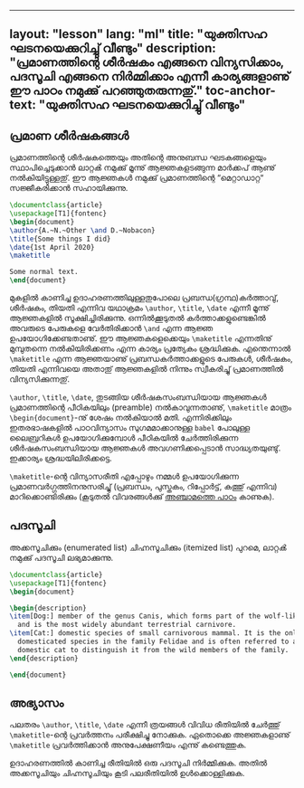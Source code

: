 <!---
layout: "lesson"
lang: "en"
title: "More on: Logical structure"
description: "This lesson shows how to set the document title, and how to make description lists."
toc-anchor-text: "More on: Logical structure"
--->

---
layout: "lesson"
lang: "ml"
title: "യുക്തിസഹ ഘടനയെക്കുറിച്ചു് വീണ്ടും"
description: "പ്രമാണത്തിന്റെ ശീർഷകം എങ്ങനെ വിന്യസിക്കാം, പദസൂചി എങ്ങനെ നിർമ്മിക്കാം എന്നീ കാര്യങ്ങളാണു്  ഈ പാഠം നമുക്കു് പറഞ്ഞുതരുന്നതു്."
toc-anchor-text: "യുക്തിസഹ ഘടനയെക്കുറിച്ചു് വീണ്ടും"
---


<!---## Document titles

LaTeX offers some logical markup for the title of documents: three commands
to set up 'meta-data' and one to use it.--->

## പ്രമാണ ശീർഷകങ്ങൾ 

പ്രമാണത്തിന്റെ ശീർഷകത്തെയും അതിന്റെ അനുബന്ധ ഘടകങ്ങളെയും സ്ഥാപിച്ചെടുക്കാൻ ലാറ്റൿ നമുക്കു് മൂന്നു് ആജ്ഞകളടങ്ങുന്ന മാർക്കപ് ആണു് നൽകിയിട്ടുള്ളതു്. ഈ ആജ്ഞകൾ നമുക്കു് പ്രമാണത്തിന്റെ “മെറ്റാഡാറ്റ“ സജ്ജീകരിക്കാൻ സഹായിക്കുന്നു.  

```latex
\documentclass{article}
\usepackage[T1]{fontenc}
\begin{document}
\author{A.~N.~Other \and D.~Nobacon}
\title{Some things I did}
\date{1st April 2020}
\maketitle

Some normal text.
\end{document}
```

<!---As you can see, the commands `\author`, `\title` and `\date` save information,
and `\maketitle` uses it. You can also separate multiple authors with `\and`.
The commands `\author`, `\title` and `\date` need to come before `\maketitle`.
Here, we've given them in the document body: they can also be used in the
preamble, but if you use `babel` shortcuts they won't be active there.

The design provided by `\maketitle` depends on the document class (see [lesson
5](lesson-05)). There is a `titlepage` environment for when you want to do
custom design, but this is out of the scope of this introduction.  If you want
to do your own document designs you can either use a customisable class, such
as `memoir`, or start with one of LaTeX's base classes, like `book` and use it
as a starting point.--->

മുകളിൽ കാണിച്ച ഉദാഹരണത്തിലുള്ളതുപോലെ പ്രബന്ധ(ഗ്രന്ഥ)കർത്താവു്, ശീർഷകം, തിയതി എന്നിവ യഥാക്രമം `\author`, `\title`, `\date` എന്നീ മൂന്നു് ആജ്ഞകളിൽ സൂക്ഷിച്ചിരിക്കുന്നു. ഒന്നിൽക്കൂടുതൽ കർത്താക്കളുണ്ടെങ്കിൽ അവരുടെ പേരുകളെ വേർതിരിക്കാൻ `\and` എന്ന ആജ്ഞ ഉപയോഗിക്കേണ്ടതാണു്. ഈ ആജ്ഞകളെക്കെയും `\maketitle` എന്നതിനു് മുമ്പുതന്നെ നൽകിയിരിക്കണം എന്ന കാര്യം പ്രത്യേകം ശ്രദ്ധിക്കുക. എന്തെന്നാൽ `\maketitle` എന്ന ആജ്ഞയാണു് പ്രബന്ധകർത്താക്കളുടെ പേരുകൾ, ശീർഷകം, തിയതി എന്നിവയെ അതാതു് ആജ്ഞകളിൽ നിന്നും സ്വീകരിച്ചു് പ്രമാണത്തിൽ  വിന്യസിക്കുന്നതു്. 

`\author`, `\title`, `\date`, തുടങ്ങിയ ശീർഷകസംബന്ധിയായ ആജ്ഞകൾ പ്രമാണത്തിന്റെ പീഠികയിലും (preamble) നൽകാവുന്നതാണു്, `\maketitle` മാത്രം `\begin{document}`-നു് ശേഷം നൽകിയാൽ മതി. എന്നിരിക്കിലും ഇതരഭാഷകളിൽ പാഠവിന്യാസം സുഗമമാക്കാനുള്ള `babel` പോലുള്ള ലൈബ്രറികൾ ഉപയോഗിക്കുമ്പോൾ പീഠികയിൽ ചേർത്തിരിക്കുന്ന ശീർഷകസംബന്ധിയായ ആജ്ഞകൾ അവഗണിക്കപ്പെടാൻ സാദ്ധ്യതയുണ്ടു്. ഇക്കാര്യം ശ്രദ്ധയിലിരിക്കട്ടെ. 

`\maketitle`-ന്റെ വിന്യാസരീതി എപ്പോഴും നമ്മൾ ഉപയോഗിക്കുന്ന പ്രമാണവർഗ്ഗത്തിനനുസരിച്ചു് (പ്രബന്ധം, പുസ്തകം, റിപ്പോർട്ട്, കത്തു് എന്നിവ) മാറിക്കൊണ്ടിരിക്കും (കൂടുതൽ വിവരങ്ങൾക്കു് [അഞ്ചാമത്തെ പാഠം](lesson-05) കാണുക).

<!---## Descriptive lists
In addition to the "ordered" and "unordered" types of lists, LaTeX provides
another one, less common: the "descriptive lists".--->

## പദസൂചി 

അക്കസൂചിക്കും (enumerated list) ചിഹ്നസൂചിക്കും (itemized list) പുറമെ, ലാറ്റൿ നമുക്കു് പദസൂചി ലഭ്യമാക്കുന്നു.

```latex
\documentclass{article}
\usepackage[T1]{fontenc}
\begin{document}

\begin{description}
\item[Dog:] member of the genus Canis, which forms part of the wolf-like canids,
  and is the most widely abundant terrestrial carnivore.
\item[Cat:] domestic species of small carnivorous mammal. It is the only
  domesticated species in the family Felidae and is often referred to as the
  domestic cat to distinguish it from the wild members of the family.
\end{description}

\end{document}
```

<!---## Exercises

Try setting up different `\author`, `\title` and `\date` information to test
out `\maketitle`. Which of them do you _have_ to give? Do the commands have to
have an author, a title and a date in them?

Make some descriptive lists, and nest some of them inside another ones (ordered,
unordered or descriptive).--->

## അഭ്യാസം 

പലതരം `\author`, `\title`, `\date` എന്നീ ത്രയങ്ങൾ വിവിധ രീതിയിൽ ചേർത്തു് `\maketitle`-ന്റെ പ്രവർത്തനം പരീക്ഷിച്ചു നോക്കുക. ഏതൊക്കെ അജ്ഞകളാണു് `\maketitle` പ്രവർത്തിക്കാൻ അനുപേക്ഷണീയം എന്നു് കണ്ടെത്തുക.

ഉദാഹരണത്തിൽ കാണിച്ച രീതിയിൽ ഒരു പദസൂചി നിർമ്മിക്കുക. അതിൽ അക്കസൂചിയും ചിഹ്നസൂചിയും കൂടി പലരീതിയിൽ ഉൾക്കൊള്ളിക്കുക. 




